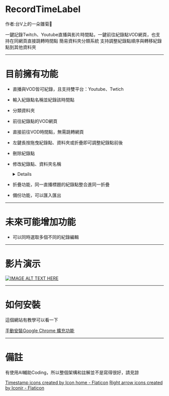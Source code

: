 # RecordTimeLabel
作者:台V上的一朵雛菊🌼

一鍵記錄Twitch、Youtube直播與影片時間點，一鍵前往紀錄點VOD網頁，也支持在同網頁直接跳轉時間點
簡易資料夾分類系統
支持調整紀錄點順序與轉移紀錄點到其他資料夾

***

目前擁有功能
==========

* 直播與VOD皆可紀錄，且支持雙平台：Youtube、Twtich

* 輸入紀錄點名稱並紀錄該時間點

* 分類資料夾

* 前往紀錄點的VOD網頁

* 直接前往VOD時間點，無需跳轉網頁

* 左鍵長按拖曳紀錄點、資料夾或折疊即可調整紀錄點前後

* 刪除紀錄點

* 修改紀錄點、資料夾名稱

  <details>
    
  雙擊紀錄點名稱開啟編輯框，按Enter或勾勾確認
    
  ![image](https://github.com/user-attachments/assets/cfe103f1-de40-4b75-a75e-4e66369196db)

  ![螢幕擷取畫面 2025-01-28 025419](https://github.com/user-attachments/assets/4e783e25-bfe2-4225-8733-9cc7b1c7cc3d)

  </details>
  
* 折疊功能，同一直播標題的紀錄點整合進同一折疊

* 備份功能，可以匯入匯出


***

未來可能增加功能
==========

* 可以同時選取多個不同的紀錄編輯

***

影片演示
======
[![IMAGE ALT TEXT HERE](https://img.youtube.com/vi/aukdutw0vRE/0.jpg)](https://www.youtube.com/watch?v=aukdutw0vRE)

***

如何安裝
=======

這個網站有教學可以看一下

[手動安裝Google Chrome 擴充功能](<https://zenreal.github.io/posts/58580/>) 



***

備註
======
有使用AI輔助Coding，所以整個架構和註解並不是寫得很好，請見諒

<a href="https://www.flaticon.com/free-icons/timestamp" title="timestamp icons">Timestamp icons created by Icon home - Flaticon</a>
<a href="https://www.flaticon.com/free-icons/right-arrow" title="right arrow icons">Right arrow icons created by Iconir - Flaticon</a>


